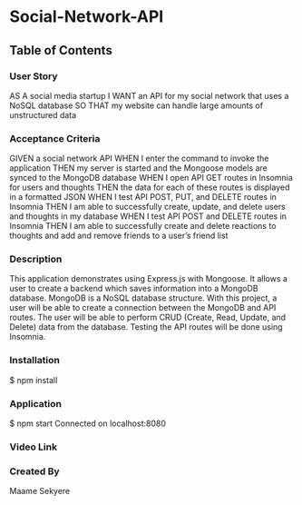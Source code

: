 # Social-Network-API

## Table of Contents

### User Story

AS A social media startup
I WANT an API for my social network that uses a NoSQL database
SO THAT my website can handle large amounts of unstructured data

### Acceptance Criteria

GIVEN a social network API
WHEN I enter the command to invoke the application
THEN my server is started and the Mongoose models are synced to the MongoDB database
WHEN I open API GET routes in Insomnia for users and thoughts
THEN the data for each of these routes is displayed in a formatted JSON
WHEN I test API POST, PUT, and DELETE routes in Insomnia
THEN I am able to successfully create, update, and delete users and thoughts in my database
WHEN I test API POST and DELETE routes in Insomnia
THEN I am able to successfully create and delete reactions to thoughts and add and remove friends to a user’s friend list

### Description

This application demonstrates using Express.js with Mongoose. It allows a user to create a backend which saves information into a MongoDB database. MongoDB is a NoSQL database structure. With this project, a user will be able to create a connection between the MongoDB and API routes. The user will be able to perform CRUD (Create, Read, Update, and Delete) data from the database. Testing the API routes will be done using Insomnia.

### Installation

$ npm install

### Application

$ npm start
Connected on localhost:8080

### Video Link

### Created By

Maame Sekyere
